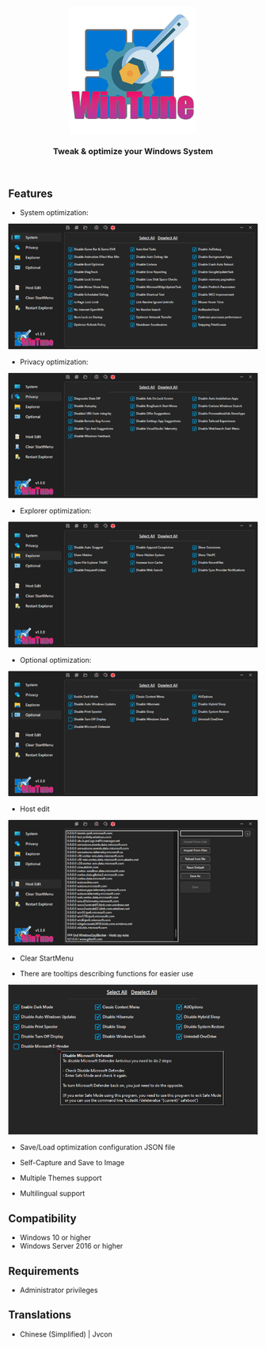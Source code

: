 <p align=center>
  <a href="https://github.com/tranht17/WinTune">
    <img src="Img/Logo.png" width=256/>
  </a>
</p>

<h3 align=center>Tweak & optimize your Windows System</h3>
<br>

## Features

- System optimization:

![](Img/1.png)
	
- Privacy optimization:

 ![](Img/2.png)

- Explorer optimization:

![](Img/3.png)

- Optional optimization:

![](Img/4.png)

- Host edit

![](Img/5.png)

- Clear StartMenu

- There are tooltips describing functions for easier use

![](Img/6.png)

- Save/Load optimization configuration JSON file

- Self-Capture and Save to Image

- Multiple Themes support

- Multilingual support

## Compatibility

- Windows 10 or higher
- Windows Server 2016 or higher

## Requirements

- Administrator privileges

## Translations

- Chinese (Simplified) | Jvcon
